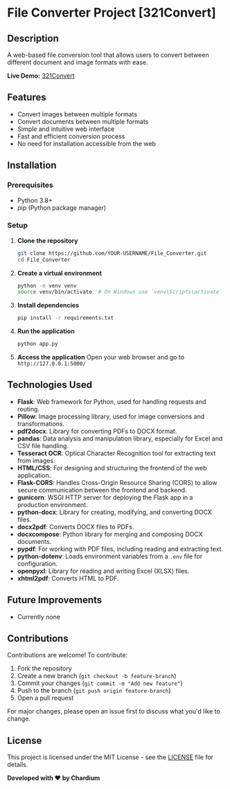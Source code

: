 # File Converter Project [321Convert]

## Description

A web-based file conversion tool that allows users to convert between different document and image formats with ease.

**Live Demo:** [321Convert](https://three21convert.onrender.com)

## Features

- Convert images between multiple formats
- Convert documents between multiple formats
- Simple and intuitive web interface
- Fast and efficient conversion process
- No need for installation accessible from the web

## Installation

### Prerequisites

- Python 3.8+
- pip (Python package manager)

### Setup

1. **Clone the repository**

   ```sh
   git clone https://github.com/YOUR-USERNAME/File_Converter.git
   cd File_Converter
   ```

2. **Create a virtual environment**

   ```sh
   python -m venv venv
   source venv/bin/activate  # On Windows use `venv\Scripts\activate`
   ```

3. **Install dependencies**

   ```sh
   pip install -r requirements.txt
   ```

4. **Run the application**

   ```sh
   python app.py
   ```

5. **Access the application**
   Open your web browser and go to `http://127.0.0.1:5000/`

## Technologies Used
- **Flask**: Web framework for Python, used for handling requests and routing.
- **Pillow**: Image processing library, used for image conversions and transformations.
- **pdf2docx**: Library for converting PDFs to DOCX format.
- **pandas**: Data analysis and manipulation library, especially for Excel and CSV file handling.
- **Tesseract OCR**: Optical Character Recognition tool for extracting text from images.
- **HTML/CSS**: For designing and structuring the frontend of the web application.
- **Flask-CORS**: Handles Cross-Origin Resource Sharing (CORS) to allow secure communication between the frontend and backend.
- **gunicorn**: WSGI HTTP server for deploying the Flask app in a production environment.
- **python-docx**: Library for creating, modifying, and converting DOCX files.
- **docx2pdf**: Converts DOCX files to PDFs.
- **docxcompose**: Python library for merging and composing DOCX documents.
- **pypdf**: For working with PDF files, including reading and extracting text.
- **python-dotenv**: Loads environment variables from a `.env` file for configuration.
- **openpyxl**: Library for reading and writing Excel (XLSX) files.
- **xhtml2pdf**: Converts HTML to PDF.

## Future Improvements
- Currently none


## Contributions

Contributions are welcome! To contribute:

1. Fork the repository
2. Create a new branch (`git checkout -b feature-branch`)
3. Commit your changes (`git commit -m "Add new feature"`)
4. Push to the branch (`git push origin feature-branch`)
5. Open a pull request

For major changes, please open an issue first to discuss what you'd like to change.

## License

This project is licensed under the MIT License - see the [LICENSE](LICENSE) file for details.

**Developed with ❤️ by Chardium**

